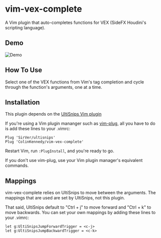 # vim-vex-complete

A Vim plugin that auto-completes functions for VEX (SideFX Houdini's scripting language). 

## Demo
![Demo](https://user-images.githubusercontent.com/10103049/58389190-1054be80-7fdd-11e9-869b-ea5d8635e3bd.gif)


## How To Use
Select one of the VEX functions from Vim's tag completion and cycle
through the function's arguments, one at a time.


## Installation
This plugin depends on the [UltiSnips Vim plugin](https://github.com/SirVer/ultisnips)

If you're using a Vim plugin mananger such as [vim-plug](https://github.com/junegunn/vim-plug), all you have to do is add these lines to your .vimrc:

```vim
Plug 'SirVer/ultisnips'
Plug 'ColinKennedy/vim-vex-complete'
```

Restart Vim, run `:PlugInstall`, and you're ready to go.

If you don't use vim-plug, use your Vim plugin manager's equivalent commands.


## Mappings
vim-vex-complete relies on UltiSnips to move between the arguments. The
mappings that are used are set by UltiSnips, not this plugin.

That said, UltiSnips default to "Ctrl + j" to move forward and "Ctrl + k" to move backwards.
You can set your own mappings by adding these lines to your .vimrc:

```vim
let g:UltiSnipsJumpForwardTrigger = <c-j>
let g:UltiSnipsJumpBackwardTrigger = <c-k>
```
